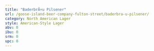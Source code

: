 ```yaml
---
title: "BaderbrÃ¤u Pilsener"
url: /goose-island-beer-company-fulton-street/baderbra-u-pilsener/
category: North American Lager
style: American-Style Lager
abv: 0
ibu: 0
srm: 0
upc: 0
---
```


